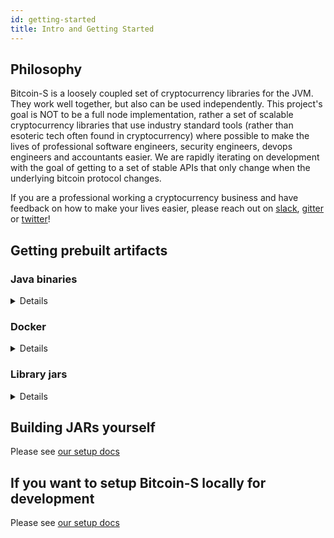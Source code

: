 ```yaml
---
id: getting-started
title: Intro and Getting Started
---
```


## Philosophy

Bitcoin-S is a loosely coupled set of cryptocurrency libraries for the JVM. They work well together, but also can be used
independently. This project's goal is NOT to be a full node implementation, rather a set of scalable cryptocurrency libraries
that use industry standard tools (rather than esoteric tech often found in cryptocurrency) where possible to make the lives of professional
software engineers, security engineers, devops engineers and accountants easier.
We are rapidly iterating on development with the goal of getting to a set of stable APIs that only change when the underlying bitcoin protocol changes.

If you are a professional working a cryptocurrency business and
have feedback on how to make your lives easier, please reach out on [slack](https://join.slack.com/t/suredbits/shared_invite/zt-eavycu0x-WQL7XOakzQo8tAy7jHHZUw),
[gitter](https://gitter.im/bitcoin-s-core/) or [twitter](https://twitter.com/Chris_Stewart_5/)!

## Getting prebuilt artifacts

### Java binaries

<details>
Please download these from our latest release on github 

https://github.com/bitcoin-s/bitcoin-s/releases/tag/v0.6.0

</details>

### Docker

<details>
We publish docker images to docker hub on every PR merge and tag on github.
You can obtain the images for both the app server and oracle server on these
docker hub repos

[bitcoin-s-server docker hub repo](https://hub.docker.com/r/bitcoinscala/bitcoin-s-server/tags?page=1&ordering=last_updated)

[bitcoin-s-oracle-server docker hub repo](https://hub.docker.com/r/bitcoinscala/bitcoin-s-oracle-server/tags?page=1&ordering=last_updated)
</details>

### Library jars

<details>
Add this to your `build.sbt`:

```scala


libraryDependencies += "org.bitcoin-s" %% "bitcoin-s-bitcoind-rpc" % "@STABLE_VERSION@"

libraryDependencies += "org.bitcoin-s" %% "bitcoin-s-core" % "@STABLE_VERSION@"

libraryDependencies += "org.bitcoin-s" %% "bitcoin-s-chain" % "@STABLE_VERSION@"

libraryDependencies += "org.bitcoin-s" %% "bitcoin-s-dlc-oracle" % "@STABLE_VERSION@"

libraryDependencies += "org.bitcoin-s" %% "bitcoin-s-eclair-rpc" % "@STABLE_VERSION@"

libraryDependencies += "org.bitcoin-s" %% "bitcoin-s-fee-provider" % "@STABLE_VERSION@"

libraryDependencies += "org.bitcoin-s" %% "bitcoin-s-key-manager" % "@STABLE_VERSION@"

libraryDependencies += "org.bitcoin-s" %% "bitcoin-s-lnd-rpc" % "@STABLE_VERSION@"

libraryDependencies += "org.bitcoin-s" %% "bitcoin-s-node" % "@STABLE_VERSION@"

libraryDependencies += "org.bitcoin-s" %% "bitcoin-s-oracle-explorer-client" % "@STABLE_VERSION@"

libraryDependencies +="org.bitcoin-s" % "bitcoin-s-secp256k1jni" % "@STABLE_VERSION@"

libraryDependencies += "org.bitcoin-s" %% "bitcoin-s-testkit-core" % "@STABLE_VERSION@"

libraryDependencies += "org.bitcoin-s" %% "bitcoin-s-testkit" % "@STABLE_VERSION@"

libraryDependencies += "org.bitcoin-s" %% "bitcoin-s-wallet" % "@STABLE_VERSION@"

libraryDependencies += "org.bitcoin-s" %% "bitcoin-s-zmq" % "@STABLE_VERSION@"

```

```scala mdoc:passthrough
val isUnstable = "@UNSTABLE_VERSION" != "@STABLE_VERSION@"
if (isUnstable) {
    println(s"""
### Nightly builds

You can also run on the bleeding edge of Bitcoin-S, by
adding a snapshot build to your `build.sbt`. The most
recent snapshot published is `@UNSTABLE_VERSION@`.

""")
}
```

To fetch snapshots, you will need to add the correct
resolver in your `build.sbt`:

```sbt
resolvers += Resolver.sonatypeRepo("snapshots")
```

The official maven repo for releases is

https://repo1.maven.org/maven2/org/bitcoin-s/

The repo for snapshots, which are published after everytime something is merged to master:

https://oss.sonatype.org/content/repositories/snapshots/org/bitcoin-s/

</details>

## Building JARs yourself

Please see [our setup docs](getting-setup.md)

## If you want to setup Bitcoin-S locally for development

Please see [our setup docs](getting-setup.md)


